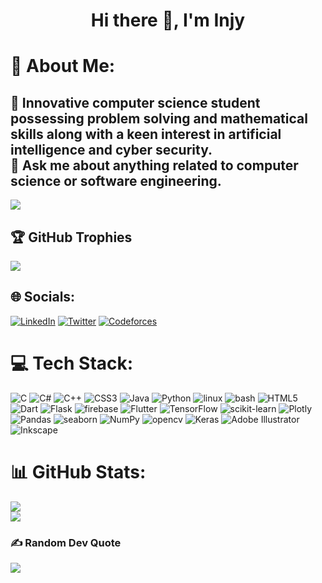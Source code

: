 <h1 align="center">Hi there 👋, I'm Injy</h1>


# 💫 About Me:
🔭 Innovative computer science student possessing problem solving and mathematical skills along with a keen interest in artificial intelligence and cyber security.<br>💬 Ask me about anything related to computer science or software engineering.
---

[![](https://visitcount.itsvg.in/api?id=IinjyI&icon=6&color=1)](https://visitcount.itsvg.in)

## 🏆 GitHub Trophies
![](https://github-profile-trophy.vercel.app/?username=IinjyI&theme=algolia&no-frame=false&no-bg=true&margin-w=4)


## 🌐 Socials:
[![LinkedIn](https://img.shields.io/badge/LinkedIn-%230077B5.svg?logo=linkedin&logoColor=white)](https://linkedin.com/in/IinjyI) [![Twitter](https://img.shields.io/badge/Twitter-%231DA1F2.svg?logo=Twitter&logoColor=white)](https://twitter.com/IinjyI) [![Codeforces](https://img.shields.io/badge/-Codeforces-blue)](https://codeforces.com/profile/IinjyI)

# 💻 Tech Stack:
![C](https://img.shields.io/badge/c-%2300599C.svg?style=flat&logo=c&logoColor=white) ![C#](https://img.shields.io/badge/c%23-%23239120.svg?style=flat&logo=c-sharp&logoColor=white) ![C++](https://img.shields.io/badge/c++-%2300599C.svg?style=flat&logo=c%2B%2B&logoColor=white) ![CSS3](https://img.shields.io/badge/css3-%231572B6.svg?style=flat&logo=css3&logoColor=white) ![Java](https://img.shields.io/badge/java-%23ED8B00.svg?style=flat&logo=java&logoColor=white) ![Python](https://img.shields.io/badge/python-3670A0?style=flat&logo=python&logoColor=ffdd54) ![linux](https://img.shields.io/badge/-linux-blue) ![bash](https://img.shields.io/badge/-bash-grey) ![HTML5](https://img.shields.io/badge/html5-%23E34F26.svg?style=flat&logo=html5&logoColor=white) ![Dart](https://img.shields.io/badge/dart-%230175C2.svg?style=flat&logo=dart&logoColor=white) ![Flask](https://img.shields.io/badge/flask-%23000.svg?style=flat&logo=flask&logoColor=white) ![firebase](https://img.shields.io/badge/-firebase-yellow) ![Flutter](https://img.shields.io/badge/Flutter-%2302569B.svg?style=flat&logo=Flutter&logoColor=white) ![TensorFlow](https://img.shields.io/badge/TensorFlow-%23FF6F00.svg?style=flat&logo=TensorFlow&logoColor=white) ![scikit-learn](https://img.shields.io/badge/scikit--learn-%23F7931E.svg?style=flat&logo=scikit-learn&logoColor=white) ![Plotly](https://img.shields.io/badge/Plotly-%233F4F75.svg?style=flat&logo=plotly&logoColor=white) ![Pandas](https://img.shields.io/badge/pandas-%23150458.svg?style=flat&logo=pandas&logoColor=white) ![seaborn](https://img.shields.io/badge/-seaborn-9cf) ![NumPy](https://img.shields.io/badge/numpy-%23013243.svg?style=flat&logo=numpy&logoColor=white) ![opencv](https://img.shields.io/badge/-opencv-green) ![Keras](https://img.shields.io/badge/Keras-%23D00000.svg?style=flat&logo=Keras&logoColor=white) ![Adobe Illustrator](https://img.shields.io/badge/adobeillustrator-%23FF9A00.svg?style=flat&logo=adobeillustrator&logoColor=white) ![Inkscape](https://img.shields.io/badge/Inkscape-e0e0e0?style=flat&logo=inkscape&logoColor=080A13)

# 📊 GitHub Stats:
![](https://github-readme-stats.vercel.app/api?username=IinjyI&theme=prussian&hide_border=true&include_all_commits=false&count_private=true)<br/>
![](https://github-readme-streak-stats.herokuapp.com/?user=IinjyI&theme=prussian&hide_border=true)<br/>



### ✍️ Random Dev Quote
![](https://quotes-github-readme.vercel.app/api?type=horizontal&theme=tokyonight)



<!-- Proudly created with GPRM ( https://gprm.itsvg.in ) -->
